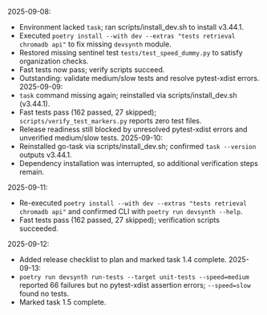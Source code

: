 2025-09-08:
- Environment lacked `task`; ran scripts/install_dev.sh to install v3.44.1.
- Executed `poetry install --with dev --extras "tests retrieval chromadb api"` to fix missing `devsynth` module.
- Restored missing sentinel test `tests/test_speed_dummy.py` to satisfy organization checks.
- Fast tests now pass; verify scripts succeed.
- Outstanding: validate medium/slow tests and resolve pytest-xdist errors.
2025-09-09:
- `task` command missing again; reinstalled via scripts/install_dev.sh (v3.44.1).
- Fast tests pass (162 passed, 27 skipped); `scripts/verify_test_markers.py` reports zero test files.
- Release readiness still blocked by unresolved pytest-xdist errors and unverified medium/slow tests.
2025-09-10:
- Reinstalled go-task via scripts/install_dev.sh; confirmed `task --version` outputs v3.44.1.
- Dependency installation was interrupted, so additional verification steps remain.

2025-09-11:
- Re-executed `poetry install --with dev --extras "tests retrieval chromadb api"` and confirmed CLI with `poetry run devsynth --help`.
- Fast tests pass (162 passed, 27 skipped); verification scripts succeeded.

2025-09-12:
- Added release checklist to plan and marked task 1.4 complete.
2025-09-13:
- `poetry run devsynth run-tests --target unit-tests --speed=medium` reported 66 failures but no pytest-xdist assertion errors; `--speed=slow` found no tests.
- Marked task 1.5 complete.
